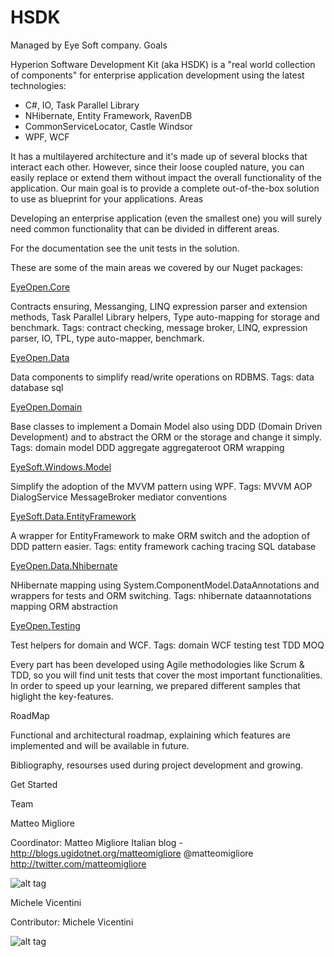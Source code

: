# HSDK
Managed by Eye Soft company.
Goals

Hyperion Software Development Kit (aka HSDK) is a "real world collection of components" for enterprise application development using the latest technologies:
- C#, IO, Task Parallel Library
- NHibernate, Entity Framework, RavenDB
- CommonServiceLocator, Castle Windsor
- WPF, WCF

It has a multilayered architecture and it's made up of several blocks that interact each other. 
However, since their loose coupled nature, you can easily replace or extend them without impact the overall functionality of the application.
Our main goal is to provide a complete out-of-the-box solution to use as blueprint for your applications.
Areas

Developing an enterprise application (even the smallest one) you will surely need common functionality that can be divided in different areas.

For the documentation see the unit tests in the solution.

These are some of the main areas we covered by our Nuget packages:

[EyeOpen.Core](https://www.nuget.org/packages/EyeSoft.Core)

Contracts ensuring, Messanging, LINQ expression parser and extension methods, Task Parallel Library helpers, Type auto-mapping for storage and benchmark.
Tags: contract checking, message broker, LINQ, expression parser, IO, TPL, type auto-mapper, benchmark.

[EyeOpen.Data](https://www.nuget.org/packages/EyeSoft.Data)


Data components to simplify read/write operations on RDBMS.
Tags: data database sql

[EyeOpen.Domain](https://www.nuget.org/packages/EyeSoft.Domain)


Base classes to implement a Domain Model also using DDD (Domain Driven Development) and to abstract the ORM or the storage and change it simply.
Tags: domain model DDD aggregate aggregateroot ORM wrapping

[EyeSoft.Windows.Model](https://www.nuget.org/packages/EyeSoft.Windows.Model)


Simplify the adoption of the MVVM pattern using WPF.
Tags: MVVM AOP DialogService MessageBroker mediator conventions

[EyeSoft.Data.EntityFramework](https://www.nuget.org/packages/EyeSoft.Data.EntityFramework)



A wrapper for EntityFramework to make ORM switch and the adoption of DDD pattern easier.
Tags: entity framework caching tracing SQL database


[EyeOpen.Data.Nhibernate](https://www.nuget.org/packages/EyeOpen.Data.Nhibernate)

NHibernate mapping using System.ComponentModel.DataAnnotations and wrappers for tests and ORM switching.
Tags: nhibernate dataannotations mapping ORM abstraction


[EyeOpen.Testing](https://www.nuget.org/packages/EyeOpen.Testing)

Test helpers for domain and WCF.
Tags: domain WCF testing test TDD MOQ



Every part has been developed using Agile methodologies like Scrum & TDD, so you will find unit tests that cover the most important functionalities. 
In order to speed up your learning, we prepared different samples that higlight the key-features.

RoadMap

Functional and architectural roadmap, explaining which features are implemented and will be available in future.


Bibliography, resourses used during project development and growing.

Get Started

Team

 
Matteo Migliore

Coordinator: Matteo Migliore
Italian blog - http://blogs.ugidotnet.org/matteomigliore
@matteomigliore http://twitter.com/matteomigliore

![alt tag](https://avatars2.githubusercontent.com/u/432974?s=64&v=4)


 
Michele Vicentini

Contributor: Michele Vicentini

![alt tag](https://avatars2.githubusercontent.com/u/4671775?s=64&v=4)
